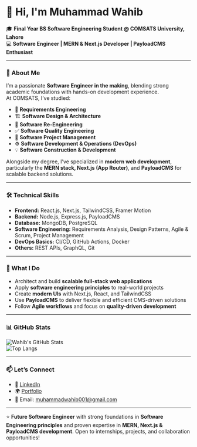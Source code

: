 # 👋 Hi, I'm Muhammad Wahib  

🎓 **Final Year BS Software Engineering Student @ COMSATS University, Lahore**  
💻 **Software Engineer | MERN & Next.js Developer | PayloadCMS Enthusiast**  

---

### 🌟 About Me  
I’m a passionate **Software Engineer in the making**, blending strong academic foundations with hands-on development experience.  
At COMSATS, I’ve studied:  
- 📌 **Requirements Engineering**  
- 🏗 **Software Design & Architecture**  
- 🔄 **Software Re-Engineering**  
- ✅ **Software Quality Engineering**  
- 📂 **Software Project Management**  
- ⚙️ **Software Development & Operations (DevOps)**  
- 💡 **Software Construction & Development**  

Alongside my degree, I’ve specialized in **modern web development**, particularly the **MERN stack, Next.js (App Router)**, and **PayloadCMS** for scalable backend solutions.  

---

### 🛠️ Technical Skills  
- **Frontend:** React.js, Next.js, TailwindCSS, Framer Motion  
- **Backend:** Node.js, Express.js, PayloadCMS  
- **Database:** MongoDB, PostgreSQL  
- **Software Engineering:** Requirements Analysis, Design Patterns, Agile & Scrum, Project Management  
- **DevOps Basics:** CI/CD, GitHub Actions, Docker  
- **Others:** REST APIs, GraphQL, Git  

---

### 🚀 What I Do  
- Architect and build **scalable full-stack web applications**  
- Apply **software engineering principles** to real-world projects  
- Create **modern UIs** with Next.js, React, and TailwindCSS  
- Use **PayloadCMS** to deliver flexible and efficient CMS-driven solutions  
- Follow **Agile workflows** and focus on **quality-driven development**  

---

### 📊 GitHub Stats  
![Wahib's GitHub Stats](https://github-readme-stats.vercel.app/api?username=Mwahib001&show_icons=true&theme=tokyonight&refresh=1)      
![Top Langs](https://github-readme-stats.vercel.app/api/top-langs/?username=Mwahib001&layout=compact&theme=tokyonight&cache_seconds=60)

---

### 📫 Let’s Connect  
- 💼 [LinkedIn](https://www.linkedin.com/in/muhammad-wahib-85a836227/)  
- 🌍 [Portfolio](https://wahib.tech)  
- 📧 Email: muhammadwahib001@gmail.com  

---

⭐ **Future Software Engineer** with strong foundations in **Software Engineering principles** and proven expertise in **MERN, Next.js & PayloadCMS development**. Open to internships, projects, and collaboration opportunities!
